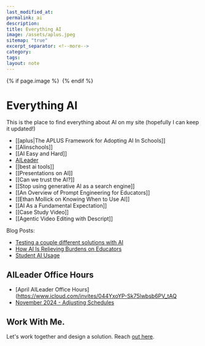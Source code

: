 ```yaml
---
last_modified_at: 
permalink: ai
description: 
title: Everything AI
image: /assets/aplus.jpeg
sitemap: "true"
excerpt_separator: <!--more-->
category: 
tags: 
layout: note
---
```

{% if page.image %} <img src="{{ page.image }}" alt=""> {% endif %}
# Everything AI
This is the place to find everything about AI on my site (hopefully I can keep it updated!)


- [[aplus|The APLUS Framework for Adopting AI In Schools]]
- [[AIinschools]]
- [[AI Easy and Hard]]
- [AILeader](https://aileader.info)
- [[best ai tools]]
- [[Presentations on AI]]
- [[Can we trust the AI?]]
- [[Stop using generative AI as a search engine]]
- [[An Overview of Prompt Engineering for Educators]]
- [[Ethan Mollick on Knowing When to Use AI]]
- [[AI As a Fundamental Expectation]]
- [[Case Study Video]]
- [[Agentic Video Editing with Descript]]

Blog Posts:
- [Testing a couple different solutions with AI](https://jethro.site/podcast/2023/12/22/testing-a-couple-different-solutions-with-ai/)
- [How AI Is Relieving Burdens on Educators](https://jethro.site/2023/12/12/how-ai-is-relieving-burdens-on-educators/)
- [Student AI Usage](https://jethro.site/2023/11/13/student-ai-usage/)

## AILeader Office Hours

- [April AILeader Office Hours](https://www.icloud.com/invites/044YxoYP-Sk75lwbsb6PV_tAQ
- [November 2024 - Adjusting Schedules](https://jethro.site/aiofficenov24)

## Work With Me. 
Let's work together and design a solution. Reach [out here](mailto:jethro@transformativeprincipal.com). 

<script async data-uid="a65f61d9f3" src="https://jethrojones.kit.com/a65f61d9f3/index.js"></script>